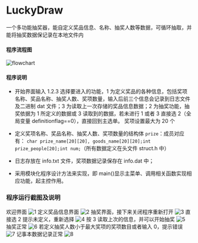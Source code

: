 # LuckyDraw

一个多功能抽奖器，能自定义奖品信息、名称、抽奖人数等数据，可循环抽取，并能将抽奖数据保记录在本地文件内

#### 程序流程图

![flowchart](https://github.com/LemoFire/LuckyDraw/doc/flowchart.png)

#### 程序说明

- 开始界面输入 1.2.3 选择要进入的功能，1 为定义奖品的各种信息，包括奖项名称、奖品名称、抽奖人数、奖项数量，输入后前三个信息会记录到日志文件及二进制 dat 文件；3 为读取上一次存储的奖品信息数据；2 为抽奖功能，抽奖依据为 1 所定义的数据或 3 读取到的数据，若未进行 1 或者 3 直接选 2（全局变量 definitionflag==0），直接回到主选单。
  奖项设置最大为 20 个

- 定义奖项名称、奖品名称、抽奖人数、奖项数量的结构体 `prize`：成员对应有： `char prize_name[20][20], goods_name[20][20];int prize_people[20];int num;`（所有数据定义在头文件 struct.h 中）

- 日志存放在 info.txt 文件，奖项数据记录保存在 info.dat 中；

- 采用模块化程序设计方法来实现，即 main()显示主菜单、调用相关函数实现相应功能，起主控作用。

### 程序运行截图及说明

欢迎界面
![1](https://github.com/LemoFire/LuckyDraw/doc/1.png)
定义奖品信息界面
![2](https://github.com/LemoFire/LuckyDraw/doc/2.png)
抽奖界面，接下来关闭程序重新打开
![3](https://github.com/LemoFire/LuckyDraw/doc/3.png)
直接选 2 提示未定义，重新选择
![4](https://github.com/LemoFire/LuckyDraw/doc/4.png)
按 3 读取上次的信息，并可以开始抽奖
![5](https://github.com/LemoFire/LuckyDraw/doc/5.png)
抽奖正常
![6](https://github.com/LemoFire/LuckyDraw/doc/6.png)
若定义抽奖人数小于最大奖项的奖项数目或者输入 0，提示错误
![7](https://github.com/LemoFire/LuckyDraw/doc/7.png)
记事本数据记录正常
![8](https://github.com/LemoFire/LuckyDraw/doc/8.png)
